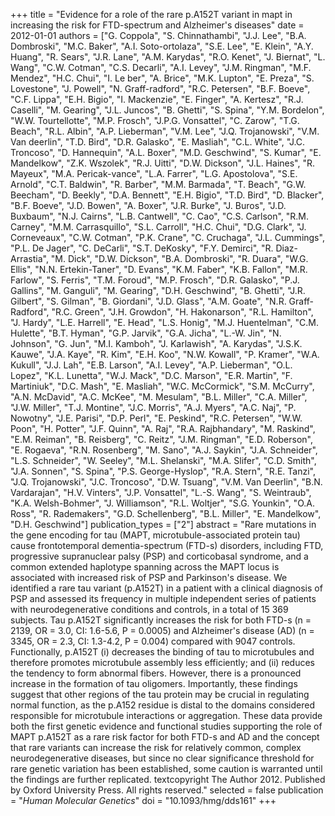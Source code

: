 +++
title = "Evidence for a role of the rare p.A152T variant in mapt in increasing the risk for FTD-spectrum and Alzheimer's diseases"
date = 2012-01-01
authors = ["G. Coppola", "S. Chinnathambi", "J.J. Lee", "B.A. Dombroski", "M.C. Baker", "A.I. Soto-ortolaza", "S.E. Lee", "E. Klein", "A.Y. Huang", "R. Sears", "J.R. Lane", "A.M. Karydas", "R.O. Kenet", "J. Biernat", "L. Wang", "C.W. Cotman", "C.S. Decarli", "A.I. Levey", "J.M. Ringman", "M.F. Mendez", "H.C. Chui", "I. Le ber", "A. Brice", "M.K. Lupton", "E. Preza", "S. Lovestone", "J. Powell", "N. Graff-radford", "R.C. Petersen", "B.F. Boeve", "C.F. Lippa", "E.H. Bigio", "I. Mackenzie", "E. Finger", "A. Kertesz", "R.J. Caselli", "M. Gearing", "J.L. Juncos", "B. Ghetti", "S. Spina", "Y.M. Bordelon", "W.W. Tourtellotte", "M.P. Frosch", "J.P.G. Vonsattel", "C. Zarow", "T.G. Beach", "R.L. Albin", "A.P. Lieberman", "V.M. Lee", "J.Q. Trojanowski", "V.M. Van deerlin", "T.D. Bird", "D.R. Galasko", "E. Masliah", "C.L. White", "J.C. Troncoso", "D. Hannequin", "A.L. Boxer", "M.D. Geschwind", "S. Kumar", "E. Mandelkow", "Z.K. Wszolek", "R.J. Uitti", "D.W. Dickson", "J.L. Haines", "R. Mayeux", "M.A. Pericak-vance", "L.A. Farrer", "L.G. Apostolova", "S.E. Arnold", "C.T. Baldwin", "R. Barber", "M.M. Barmada", "T. Beach", "G.W. Beecham", "D. Beekly", "D.A. Bennett", "E.H. Bigio", "T.D. Bird", "D. Blacker", "B.F. Boeve", "J.D. Bowen", "A. Boxer", "J.R. Burke", "J. Buros", "J.D. Buxbaum", "N.J. Cairns", "L.B. Cantwell", "C. Cao", "C.S. Carlson", "R.M. Carney", "M.M. Carrasquillo", "S.L. Carroll", "H.C. Chui", "D.G. Clark", "J. Corneveaux", "C.W. Cotman", "P.K. Crane", "C. Cruchaga", "J.L. Cummings", "P.L. De Jager", "C. DeCarli", "S.T. DeKosky", "F.Y. Demirci", "R. Diaz-Arrastia", "M. Dick", "D.W. Dickson", "B.A. Dombroski", "R. Duara", "W.G. Ellis", "N.N. Ertekin-Taner", "D. Evans", "K.M. Faber", "K.B. Fallon", "M.R. Farlow", "S. Ferris", "T.M. Foroud", "M.P. Frosch", "D.R. Galasko", "P.J. Gallins", "M. Ganguli", "M. Gearing", "D.H. Geschwind", "B. Ghetti", "J.R. Gilbert", "S. Gilman", "B. Giordani", "J.D. Glass", "A.M. Goate", "N.R. Graff-Radford", "R.C. Green", "J.H. Growdon", "H. Hakonarson", "R.L. Hamilton", "J. Hardy", "L.E. Harrell", "E. Head", "L.S. Honig", "M.J. Huentelman", "C.M. Hulette", "B.T. Hyman", "G.P. Jarvik", "G.A. Jicha", "L.-W. Jin", "N. Johnson", "G. Jun", "M.I. Kamboh", "J. Karlawish", "A. Karydas", "J.S.K. Kauwe", "J.A. Kaye", "R. Kim", "E.H. Koo", "N.W. Kowall", "P. Kramer", "W.A. Kukull", "J.J. Lah", "E.B. Larson", "A.I. Levey", "A.P. Lieberman", "O.L. Lopez", "K.L. Lunetta", "W.J. Mack", "D.C. Marson", "E.R. Martin", "F. Martiniuk", "D.C. Mash", "E. Masliah", "W.C. McCormick", "S.M. McCurry", "A.N. McDavid", "A.C. McKee", "M. Mesulam", "B.L. Miller", "C.A. Miller", "J.W. Miller", "T.J. Montine", "J.C. Morris", "A.J. Myers", "A.C. Naj", "P. Nowotny", "J.E. Parisi", "D.P. Perl", "E. Peskind", "R.C. Petersen", "W.W. Poon", "H. Potter", "J.F. Quinn", "A. Raj", "R.A. Rajbhandary", "M. Raskind", "E.M. Reiman", "B. Reisberg", "C. Reitz", "J.M. Ringman", "E.D. Roberson", "E. Rogaeva", "R.N. Rosenberg", "M. Sano", "A.J. Saykin", "J.A. Schneider", "L.S. Schneider", "W. Seeley", "M.L. Shelanski", "M.A. Slifer", "C.D. Smith", "J.A. Sonnen", "S. Spina", "P.S. George-Hyslop", "R.A. Stern", "R.E. Tanzi", "J.Q. Trojanowski", "J.C. Troncoso", "D.W. Tsuang", "V.M. Van Deerlin", "B.N. Vardarajan", "H.V. Vinters", "J.P. Vonsattel", "L.-S. Wang", "S. Weintraub", "K.A. Welsh-Bohmer", "J. Williamson", "R.L. Woltjer", "S.G. Younkin", "O.A. Ross", "R. Rademakers", "G.D. Schellenberg", "B.L. Miller", "E. Mandelkow", "D.H. Geschwind"]
publication_types = ["2"]
abstract = "Rare mutations in the gene encoding for tau (MAPT, microtubule-associated protein tau) cause frontotemporal dementia-spectrum (FTD-s) disorders, including FTD, progressive supranuclear palsy (PSP) and corticobasal syndrome, and a common extended haplotype spanning across the MAPT locus is associated with increased risk of PSP and Parkinson's disease. We identified a rare tau variant (p.A152T) in a patient with a clinical diagnosis of PSP and assessed its frequency in multiple independent series of patients with neurodegenerative conditions and controls, in a total of 15 369 subjects. Tau p.A152T significantly increases the risk for both FTD-s (n = 2139, OR = 3.0, CI: 1.6-5.6, P = 0.0005) and Alzheimer's disease (AD) (n = 3345, OR = 2.3, CI: 1.3-4.2, P = 0.004) compared with 9047 controls. Functionally, p.A152T (i) decreases the binding of tau to microtubules and therefore promotes microtubule assembly less efficiently; and (ii) reduces the tendency to form abnormal fibers. However, there is a pronounced increase in the formation of tau oligomers. Importantly, these findings suggest that other regions of the tau protein may be crucial in regulating normal function, as the p.A152 residue is distal to the domains considered responsible for microtubule interactions or aggregation. These data provide both the first genetic evidence and functional studies supporting the role of MAPT p.A152T as a rare risk factor for both FTD-s and AD and the concept that rare variants can increase the risk for relatively common, complex neurodegenerative diseases, but since no clear significance threshold for rare genetic variation has been established, some caution is warranted until the findings are further replicated. textcopyright The Author 2012. Published by Oxford University Press. All rights reserved."
selected = false
publication = "*Human Molecular Genetics*"
doi = "10.1093/hmg/dds161"
+++

